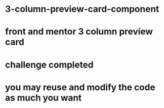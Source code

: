 # 3-column-preview-card-component
# front and mentor 3 column preview card 
# challenge completed
# you may reuse and modify the code as much you want 
